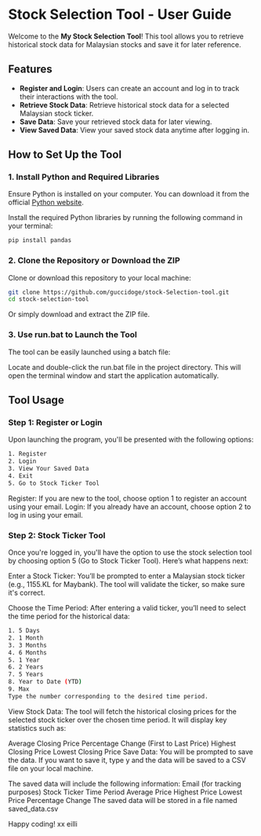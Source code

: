 # Stock Selection Tool - User Guide

Welcome to the **My Stock Selection Tool**! This tool allows you to retrieve historical stock data for Malaysian stocks and save it for later reference.

## Features
- **Register and Login**: Users can create an account and log in to track their interactions with the tool.
- **Retrieve Stock Data**: Retrieve historical stock data for a selected Malaysian stock ticker.
- **Save Data**: Save your retrieved stock data for later viewing.
- **View Saved Data**: View your saved stock data anytime after logging in.

## How to Set Up the Tool

### 1. Install Python and Required Libraries

Ensure Python is installed on your computer. You can download it from the official [Python website](https://www.python.org/downloads/).

Install the required Python libraries by running the following command in your terminal:

```bash
pip install pandas
```

### 2. Clone the Repository or Download the ZIP
Clone or download this repository to your local machine:

```bash
git clone https://github.com/guccidoge/stock-Selection-tool.git
cd stock-selection-tool
```
Or simply download and extract the ZIP file.

### 3. Use run.bat to Launch the Tool
The tool can be easily launched using a batch file:

Locate and double-click the run.bat file in the project directory.
This will open the terminal window and start the application automatically.

## Tool Usage
### Step 1: Register or Login
Upon launching the program, you'll be presented with the following options:

```bash
1. Register
2. Login
3. View Your Saved Data
4. Exit
5. Go to Stock Ticker Tool
```
Register: If you are new to the tool, choose option 1 to register an account using your email.
Login: If you already have an account, choose option 2 to log in using your email.

### Step 2: Stock Ticker Tool
Once you're logged in, you'll have the option to use the stock selection tool by choosing option 5 (Go to Stock Ticker Tool). Here’s what happens next:

Enter a Stock Ticker: You’ll be prompted to enter a Malaysian stock ticker (e.g., 1155.KL for Maybank). The tool will validate the ticker, so make sure it's correct.

Choose the Time Period: After entering a valid ticker, you’ll need to select the time period for the historical data:

```bash
1. 5 Days
2. 1 Month
3. 3 Months
4. 6 Months
5. 1 Year
6. 2 Years
7. 5 Years
8. Year to Date (YTD)
9. Max
Type the number corresponding to the desired time period.
```

View Stock Data: The tool will fetch the historical closing prices for the selected stock ticker over the chosen time period. It will display key statistics such as:

Average Closing Price
Percentage Change (First to Last Price)
Highest Closing Price
Lowest Closing Price
Save Data: You will be prompted to save the data. If you want to save it, type y and the data will be saved to a CSV file on your local machine.

The saved data will include the following information:
Email (for tracking purposes)
Stock Ticker
Time Period
Average Price
Highest Price
Lowest Price
Percentage Change
The saved data will be stored in a file named saved_data.csv

Happy coding! xx eilli
